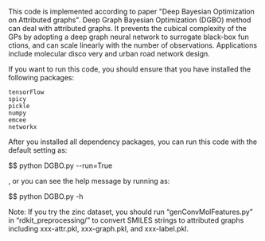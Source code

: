 This code is implemented according to paper "Deep Bayesian Optimization on Attributed graphs".
Deep Graph Bayesian Optimization (DGBO) method can deal with attributed graphs. It prevents the 
cubical complexity of the GPs by adopting a deep graph neural network to surrogate black-box fun
ctions, and can scale linearly with the number of observations. Applications include molecular disco
very and urban road network design.

If you want to run this code, you should ensure that you have installed the following packages:

    tensorFlow
    spicy
    pickle
    numpy
    emcee
    networkx

After you installed all dependency packages, you can run this code with the default setting as:

$$ python DGBO.py --run=True

, or you can see the help message by running as:

$$ python DGBO.py -h

Note: If you try the zinc dataset, you should run “genConvMolFeatures.py” in “rdkit_preprocessing/” 
to convert SMILES strings to attributed graphs including xxx-attr.pkl, xxx-graph.pkl, and xxx-label.pkl.
